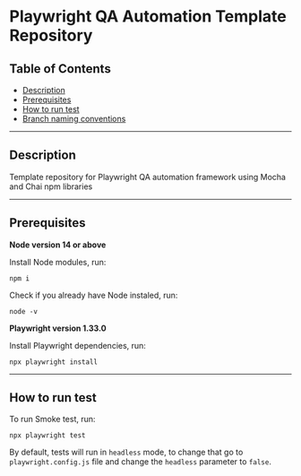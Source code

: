 # Playwright QA Automation Template Repository

## Table of Contents

- [Description](#description)
- [Prerequisites](#prerequisites)
- [How to run test](#how-to-run-test)
- [Branch naming conventions](#branch-naming-convention)

---

## Description

Template repository for Playwright QA automation framework using Mocha and Chai npm libraries

---

## Prerequisites 

**Node version 14 or above**

Install Node modules, run:  
```
npm i
``` 
Check if you already have Node instaled, run:  
```
node -v
``` 

**Playwright version 1.33.0**

Install Playwright dependencies, run:  
```
npx playwright install
``` 


---
## How to run test

To run Smoke test, run:

```
npx playwright test
```

By default, tests will run in `headless` mode, to change that go to `playwright.config.js` file and change the `headless` parameter to `false`.




